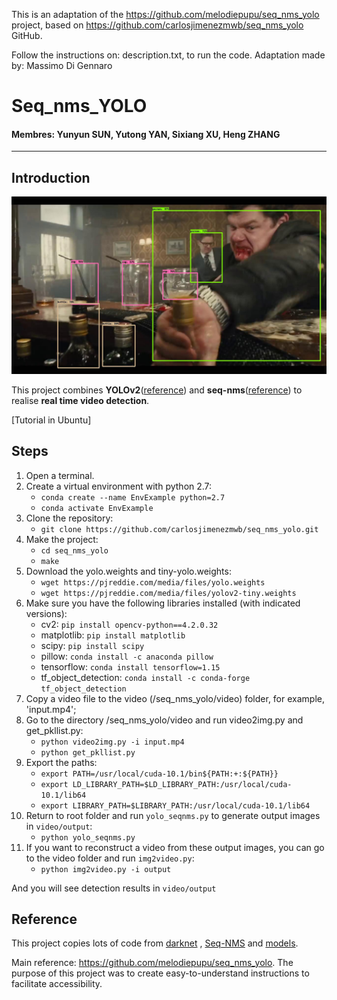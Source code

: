 This is an adaptation of the https://github.com/melodiepupu/seq_nms_yolo project, based on https://github.com/carlosjimenezmwb/seq_nms_yolo GitHub.

Follow the instructions on: description.txt, to run the code.
Adaptation made by: Massimo Di Gennaro


# Seq_nms_YOLO

#### Membres: Yunyun SUN, Yutong YAN, Sixiang XU, Heng ZHANG

---

## Introduction

![](img/index.jpg) 

This project combines **YOLOv2**([reference](https://arxiv.org/abs/1506.02640)) and **seq-nms**([reference](https://arxiv.org/abs/1602.08465)) to realise **real time video detection**.

[Tutorial in Ubuntu]
## Steps
1. Open a terminal.
2. Create a virtual environment with python 2.7:
   - `conda create --name EnvExample python=2.7`
   - `conda activate EnvExample`
3. Clone the repository:
   - `git clone https://github.com/carlosjimenezmwb/seq_nms_yolo.git`
4. Make the project:
   - `cd seq_nms_yolo`
   - `make`
5. Download the yolo.weights and tiny-yolo.weights:
   - `wget https://pjreddie.com/media/files/yolo.weights`
   - `wget https://pjreddie.com/media/files/yolov2-tiny.weights`
6. Make sure you have the following libraries installed (with indicated versions):
   - cv2: `pip install opencv-python==4.2.0.32`
   - matplotlib: `pip install matplotlib`
   - scipy: `pip install scipy`
   - pillow: `conda install -c anaconda pillow`
   - tensorflow: `conda install tensorflow=1.15`
   - tf_object_detection: `conda install -c conda-forge tf_object_detection`
7. Copy a video file to the video (/seq_nms_yolo/video) folder, for example, 'input.mp4';
8. Go to the directory /seq_nms_yolo/video and run video2img.py and get_pkllist.py:
   - `python video2img.py -i input.mp4`
   - `python get_pkllist.py`
9. Export the paths:
   - `export PATH=/usr/local/cuda-10.1/bin${PATH:+:${PATH}}`
   - `export LD_LIBRARY_PATH=$LD_LIBRARY_PATH:/usr/local/cuda-10.1/lib64`
   - `export LIBRARY_PATH=$LIBRARY_PATH:/usr/local/cuda-10.1/lib64`
10. Return to root folder and run `yolo_seqnms.py` to generate output images in `video/output`:
    - `python yolo_seqnms.py`
11. If you want to reconstruct a video from these output images, you can go to the video folder and run `img2video.py`:
    - `python img2video.py -i output`

And you will see detection results in `video/output`

## Reference

This project copies lots of code from [darknet](https://github.com/pjreddie/darknet) , [Seq-NMS](https://github.com/lrghust/Seq-NMS) and  [models](https://github.com/tensorflow/models).

Main reference: https://github.com/melodiepupu/seq_nms_yolo. The purpose of this project was to create easy-to-understand instructions to facilitate accessibility.

